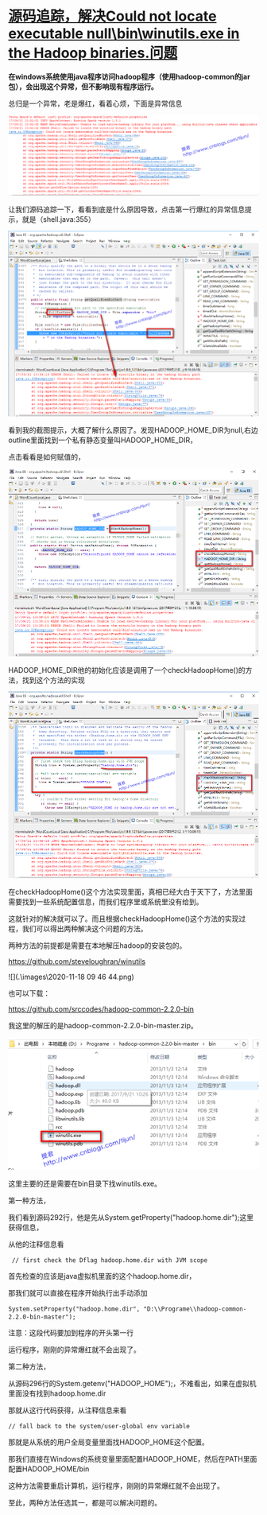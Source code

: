 # [源码追踪，解决Could not locate executable null\bin\winutils.exe in the Hadoop binaries.问题](https://www.cnblogs.com/tijun/p/7567664.html)

**在windows系统使用java程序访问hadoop程序（使用hadoop-common的jar包），会出现这个异常，但不影响现有程序运行。**



总归是一个异常，老是爆红，看着心烦，下面是异常信息

![img](.\images\1238778-20170921110752853-1052944539.png)



让我们源码追踪一下，看看到底是什么原因导致，点击第一行爆红的异常信息提示，就是（shell.java:355）

![img](.\images\1238778-20170921111004212-2026407003.png)

看到我的截图提示，大概了解什么原因了。发现HADOOP_HOME_DIR为null,右边outline里面找到一个私有静态变量叫HADOOP_HOME_DIR，

点击看看是如何赋值的，

![img](.\images\1238778-20170921111320368-1033040190.png)

HADOOP_HOME_DIR他的初始化应该是调用了一个checkHadoopHome()的方法，找到这个方法的实现

![img](.\images\1238778-20170921111414400-1577793529.png)

在checkHadoopHome()这个方法实现里面，真相已经大白于天下了，方法里面需要找到一些系统配置信息，而我们程序里或系统里没有给到。



这就针对的解决就可以了。而且根据checkHadoopHome()这个方法的实现过程，我们可以得出两种解决这个问题的方法。



两种方法的前提都是需要在本地解压hadoop的安装包的。



https://github.com/steveloughran/winutils

![](.\images\2020-11-18 09 46 44.png)



也可以下载：

https://github.com/srccodes/hadoop-common-2.2.0-bin

我这里的解压的是hadoop-common-2.2.0-bin-master.zip。

![img](.\images\1238778-20170921113520321-1657344488.png)

 

这里主要的还是需要在bin目录下找winutils.exe。

第一种方法，

我们看到源码292行，他是先从System.getProperty("hadoop.home.dir");这里获得信息，

从他的注释信息看

```
 // first check the Dflag hadoop.home.dir with JVM scope
```

首先检查的应该是java虚拟机里面的这个hadoop.home.dir，

那我们就可以直接在程序开始执行出手动添加

```
System.setProperty("hadoop.home.dir", "D:\\Programe\\hadoop-common-2.2.0-bin-master");
```

注意：这段代码要加到程序的开头第一行

运行程序，刚刚的异常爆红就不会出现了。

第二种方法，

从源码296行的System.getenv("HADOOP_HOME");，不难看出，如果在虚拟机里面没有找到hadoop.home.dir

那就从这行代码获得，从注释信息来看

```
// fall back to the system/user-global env variable
```

那就是从系统的用户全局变量里面找HADOOP_HOME这个配置。

那我们直接在Windows的系统变量里面配置HADOOP_HOME，然后在PATH里面配置HADOOP_HOME/bin

这种方法需要重启计算机，运行程序，刚刚的异常爆红就不会出现了。

至此，两种方法任选其一，都是可以解决问题的。